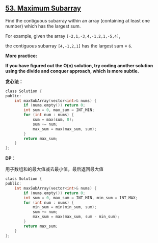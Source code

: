 ## [53. Maximum Subarray](https://leetcode.com/problems/maximum-subarray/#/description)

Find the contiguous subarray within an array (containing at least one number) which has the largest sum.

For example, given the array `[-2,1,-3,4,-1,2,1,-5,4]`,

the contiguous subarray `[4,-1,2,1]` has the largest sum = `6`.

**More practice:**

**If you have figured out the O(n) solution, try coding another solution using the divide and conquer approach, which is more subtle.**

**贪心法：**

```c
class Solution {
public:
    int maxSubArray(vector<int>& nums) {
        if (nums.empty()) return 0;
        int sum = 0, max_sum = INT_MIN;
        for (int num : nums) {
            sum = max(sum, 0);
            sum += num;
            max_sum = max(max_sum, sum);
        }
        return max_sum;
    }
};
```

**DP：**

用子数组和的最大值减去最小值，最后返回最大值

```c
class Solution {
public:
    int maxSubArray(vector<int>& nums) {
        if (nums.empty()) return 0;
        int sum = 0, max_sum = INT_MIN, min_sum = INT_MAX;
        for (int num : nums) {
            min_sum = min(min_sum, sum);
            sum += num;
            max_sum = max(max_sum, sum - min_sum);
        }
        return max_sum;
    }
};
```